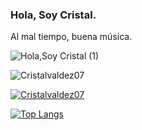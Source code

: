 ### Hola, Soy Cristal.
Al mal tiempo, buena música.

![Hola,Soy Cristal  (1)](https://user-images.githubusercontent.com/79095523/109531420-3c448400-7a8e-11eb-8297-aee1cc0f7ed4.png)

<p align="left"> <img src="https://komarev.com/ghpvc/?username=Cristalvaldez07&label=Profile%20views&color=0e75b6&style=flat" alt="Cristalvaldez07" /> </p>

<p align="left"> <a href="https://github.com/ryo-ma/github-profile-trophy"><img src="https://github-profile-trophy.vercel.app/?username=Cristalvaldez07 " alt="Cristalvaldez07 " /></a> </p>

[![Top Langs](https://github-readme-stats.vercel.app/api/top-langs/?username=Cristalvaldez07&layout=compact)](https://github.com/Cristalvaldez07/github-readme-stats)
